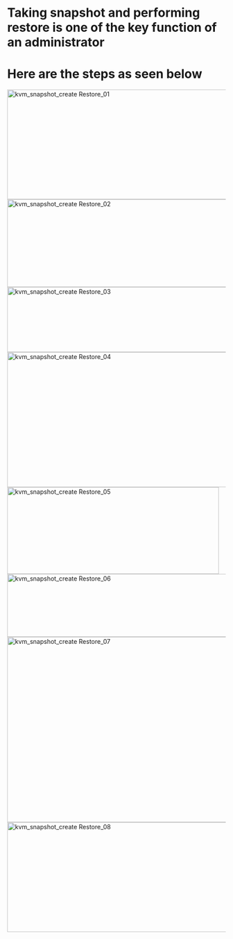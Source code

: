 # Taking snapshot and performing restore is one of the key function of an administrator # 
# Here are the steps as seen below #

<img width="679" height="253" alt="kvm_snapshot_create Restore_01" src="https://github.com/user-attachments/assets/a18c4544-2b59-421e-afd6-09892ac869dc" />

<img width="631" height="202" alt="kvm_snapshot_create Restore_02" src="https://github.com/user-attachments/assets/a01a913c-a814-4698-baed-d8d3eceb8d8e" />

<img width="513" height="150" alt="kvm_snapshot_create Restore_03" src="https://github.com/user-attachments/assets/2cfc850b-3ea0-4e08-8c8b-5ae68cc8acf7" />

<img width="523" height="311" alt="kvm_snapshot_create Restore_04" src="https://github.com/user-attachments/assets/d412fbcb-802d-4168-a655-d8097bc04e37" />

<img width="488" height="200" alt="kvm_snapshot_create Restore_05" src="https://github.com/user-attachments/assets/d3ee27e2-2272-48a2-ba99-6290a7d0a9dd" />

<img width="581" height="145" alt="kvm_snapshot_create Restore_06" src="https://github.com/user-attachments/assets/b1f48f2b-80c1-414f-9224-57a02ab16be2" />

<img width="637" height="427" alt="kvm_snapshot_create Restore_07" src="https://github.com/user-attachments/assets/e3a9f735-b3b9-428b-b075-aaca7228f021" />

<img width="599" height="253" alt="kvm_snapshot_create Restore_08" src="https://github.com/user-attachments/assets/e58237ad-425a-4ca7-95bc-256aefe71513" />
